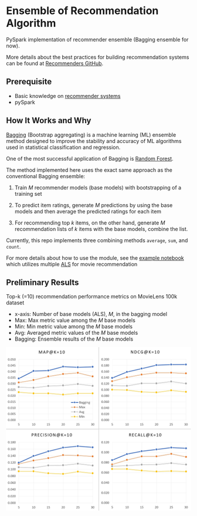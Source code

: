 # Ensemble of Recommendation Algorithm
PySpark implementation of recommender ensemble (Bagging ensemble for now).

More details about the best practices for building recommendation systems can be found at [Recommenders GitHub](https://github.com/Microsoft/Recommenders).


## Prerequisite
* Basic knowledge on [recommender systems](https://en.wikipedia.org/wiki/Recommender_system)
* pySpark


## How It Works and Why
[Bagging](https://en.wikipedia.org/wiki/Bootstrap_aggregating) (Bootstrap aggregating) is
a machine learning (ML) ensemble method designed to improve the stability and accuracy of
ML algorithms used in statistical classification and regression. 

One of the most successful application of Bagging is [Random Forest](https://en.wikipedia.org/wiki/Random_forest).

The method implemented here uses the exact same approach as the conventional Bagging ensemble:
1. Train *M* recommender models (base models) with bootstrapping of a training set

2. To predict item ratings, generate *M* predictions by using the base models and then average
the predicted ratings for each item

3. For recommending top *k* items, on the other hand, generate *M* recommendation lists of *k* items
with the base models, combine the list.

Currently, this repo implements three combining methods `average`, `sum`, and `count`.

For more details about how to use the module, see the [example notebook](./als_bagging_on_movielens.ipynb)
which utilizes multiple [ALS](https://spark.apache.org/docs/latest/api/python/pyspark.ml.html#module-pyspark.ml.recommendation)
for movie recommendation

## Preliminary Results
Top-k (=10) recommendation performance metrics on MovieLens 100k dataset
* x-axis: Number of base models (ALS), *M*, in the bagging model 
* Max: Max metric value among the *M* base models
* Min: Min metric value among the *M* base models
* Avg: Averaged metric values of the *M* base models
* Bagging: Ensemble results of the *M* base models

![movielens_100k_results](./movielens_100k_results.jpg)
